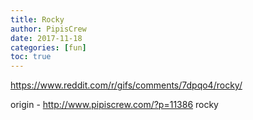 ```yaml
---
title: Rocky
author: PipisCrew
date: 2017-11-18
categories: [fun]
toc: true
---
```


https://www.reddit.com/r/gifs/comments/7dpqo4/rocky/

origin - http://www.pipiscrew.com/?p=11386 rocky